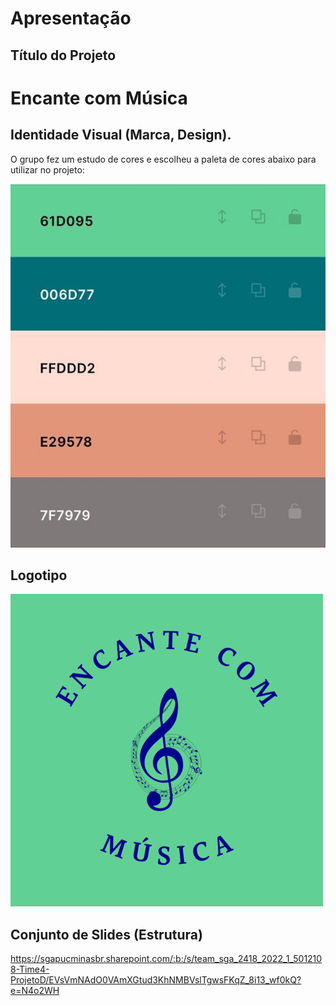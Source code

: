 # Apresentação

## Título do Projeto

# Encante com Música

## Identidade Visual (Marca, Design).

O grupo fez um estudo de cores e escolheu a paleta de cores abaixo para utilizar no projeto:

<img src="img/Paleta.jpg">

## Logotipo

<img src="img/logotipo.png">

## Conjunto de Slides (Estrutura)

 https://sgapucminasbr.sharepoint.com/:b:/s/team_sga_2418_2022_1_5012108-Time4-ProjetoD/EVsVmNAdO0VAmXGtud3KhNMBVslTgwsFKqZ_8i13_wf0kQ?e=N4o2WH

